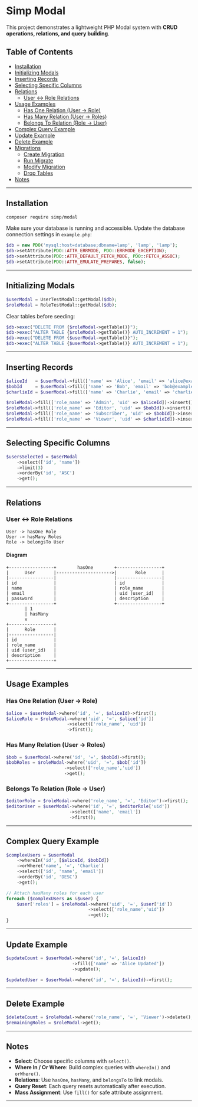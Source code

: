 # Simp Modal

This project demonstrates a lightweight PHP Modal system with **CRUD operations, relations, and query building**.

## Table of Contents

* [Installation](#installation)
* [Initializing Modals](docs/modal.md)
* [Inserting Records](docs/modal.md#inserting-records)
* [Selecting Specific Columns](docs/modal.md#selecting-specific-columns)
* [Relations](docs/modal.md#relations)
    * [User ↔ Role Relations](docs/modal.md#user-↔-role-relations)
* [Usage Examples](docs/modal.md#usage-examples)
    * [Has One Relation (User -> Role)](docs/modal.md#has-one-relation-user--role)
    * [Has Many Relation (User -> Roles)](docs/modal.md#has-many-relation-user--roles)
    * [Belongs To Relation (Role -> User)](docs/modal.md#belongs-to-relation-role--user)
* [Complex Query Example](docs/modal.md#complex-query-example)
* [Update Example](docs/modal.md#update-example)
* [Delete Example](docs/modal.md#delete-example)
* [Migrations](docs/migration.md)
    * [Create Migration](docs/migration.md#create-migration)
    * [Run Migrate](docs/migrate.md#run-migrate)
    * [Modify Migration](docs/modify.md#modify-migration)
    * [Drop Tables](docs/drop.md#drop-tables)
* [Notes](#notes)

---

## Installation

```bash
composer require simp/modal
```

Make sure your database is running and accessible. Update the database connection settings in `example.php`:

```php
$db = new PDO('mysql:host=database;dbname=lamp', 'lamp', 'lamp');
$db->setAttribute(PDO::ATTR_ERRMODE, PDO::ERRMODE_EXCEPTION);
$db->setAttribute(PDO::ATTR_DEFAULT_FETCH_MODE, PDO::FETCH_ASSOC);
$db->setAttribute(PDO::ATTR_EMULATE_PREPARES, false);
```

---

## Initializing Modals

```php
$userModal = UserTestModal::getModal($db);
$roleModal = RoleTestModal::getModal($db);
```

Clear tables before seeding:

```php
$db->exec("DELETE FROM {$roleModal->getTable()}");
$db->exec("ALTER TABLE {$roleModal->getTable()} AUTO_INCREMENT = 1");
$db->exec("DELETE FROM {$userModal->getTable()}");
$db->exec("ALTER TABLE {$userModal->getTable()} AUTO_INCREMENT = 1");
```

---

## Inserting Records

```php
$aliceId   = $userModal->fill(['name' => 'Alice', 'email' => 'alice@example.com', 'password' => 'secret'])->insert();
$bobId     = $userModal->fill(['name' => 'Bob', 'email' => 'bob@example.com', 'password' => 'pass'])->insert();
$charlieId = $userModal->fill(['name' => 'Charlie', 'email' => 'charlie@example.com', 'password' => '1234'])->insert();

$roleModal->fill(['role_name' => 'Admin', 'uid' => $aliceId])->insert();
$roleModal->fill(['role_name' => 'Editor', 'uid' => $bobId])->insert();
$roleModal->fill(['role_name' => 'Subscriber', 'uid' => $bobId])->insert();
$roleModal->fill(['role_name' => 'Viewer', 'uid' => $charlieId])->insert();
```

---

## Selecting Specific Columns

```php
$usersSelected = $userModal
    ->select(['id', 'name'])
    ->limit(3)
    ->orderBy('id', 'ASC')
    ->get();
```

---

## Relations

### User ↔ Role Relations

```
User -> hasOne Role
User -> hasMany Roles
Role -> belongsTo User
```

#### Diagram

```text
+-----------------+        hasOne        +-----------------+
|      User       |--------------------->|       Role      |
|-----------------|                      |-----------------|
| id              |                      | id              |
| name            |                      | role_name       |
| email           |                      | uid (user_id)   |
| password        |                      | description     |
+-----------------+                      +-----------------+
       | 1
       | hasMany
       v
+-----------------+
|      Role       |
|-----------------|
| id              |
| role_name       |
| uid (user_id)   |
| description     |
+-----------------+
```

---

## Usage Examples

### Has One Relation (User -> Role)

```php
$alice = $userModal->where('id', '=', $aliceId)->first();
$aliceRole = $roleModal->where('uid', '=', $alice['id'])
                       ->select(['role_name', 'uid'])
                       ->first();
```

### Has Many Relation (User -> Roles)

```php
$bob = $userModal->where('id', '=', $bobId)->first();
$bobRoles = $roleModal->where('uid', '=', $bob['id'])
                      ->select(['role_name','uid'])
                      ->get();
```

### Belongs To Relation (Role -> User)

```php
$editorRole = $roleModal->where('role_name', '=', 'Editor')->first();
$editorUser = $userModal->where('id', '=', $editorRole['uid'])
                        ->select(['name', 'email'])
                        ->first();
```

---

## Complex Query Example

```php
$complexUsers = $userModal
    ->whereIn('id', [$aliceId, $bobId])
    ->orWhere('name', '=', 'Charlie')
    ->select(['id', 'name', 'email'])
    ->orderBy('id', 'DESC')
    ->get();

// Attach hasMany roles for each user
foreach ($complexUsers as &$user) {
    $user['roles'] = $roleModal->where('uid', '=', $user['id'])
                               ->select(['role_name','uid'])
                               ->get();
}
```

---

## Update Example

```php
$updateCount = $userModal->where('id', '=', $aliceId)
                         ->fill(['name' => 'Alice Updated'])
                         ->update();

$updatedUser = $userModal->where('id', '=', $aliceId)->first();
```

---

## Delete Example

```php
$deleteCount = $roleModal->where('role_name', '=', 'Viewer')->delete();
$remainingRoles = $roleModal->get();
```

---

## Notes

* **Select**: Choose specific columns with `select()`.
* **Where In / Or Where**: Build complex queries with `whereIn()` and `orWhere()`.
* **Relations**: Use `hasOne`, `hasMany`, and `belongsTo` to link modals.
* **Query Reset**: Each query resets automatically after execution.
* **Mass Assignment**: Use `fill()` for safe attribute assignment.

---
